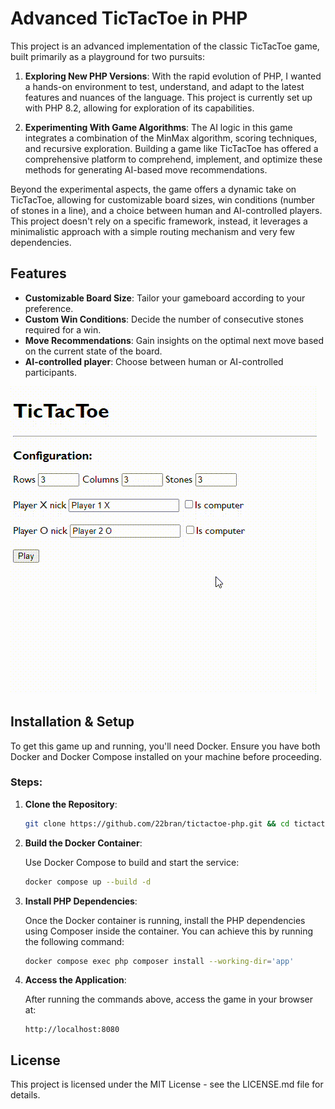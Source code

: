 # Advanced TicTacToe in PHP

This project is an advanced implementation of the classic TicTacToe game, built primarily as a playground for two pursuits:

1. **Exploring New PHP Versions**: With the rapid evolution of PHP, I wanted a hands-on environment to test, understand, and adapt to the latest features and nuances of the language. This project is currently set up with PHP 8.2, allowing for exploration of its capabilities.

2. **Experimenting With Game Algorithms**: The AI logic in this game integrates a combination of the MinMax algorithm, scoring techniques, and recursive exploration. Building a game like TicTacToe has offered a comprehensive platform to comprehend, implement, and optimize these methods for generating AI-based move recommendations.

Beyond the experimental aspects, the game offers a dynamic take on TicTacToe, allowing for customizable board sizes, win conditions (number of stones in a line), and a choice between human and AI-controlled players. This project doesn't rely on a specific framework, instead, it leverages a minimalistic approach with a simple routing mechanism and very few dependencies.

## Features

- **Customizable Board Size**: Tailor your gameboard according to your preference.
- **Custom Win Conditions**: Decide the number of consecutive stones required for a win.
- **Move Recommendations**: Gain insights on the optimal next move based on the current state of the board.
- **AI-controlled player**: Choose between human or AI-controlled participants.

![](preview.gif)

## Installation & Setup
To get this game up and running, you'll need Docker. Ensure you have both Docker and Docker Compose installed on your machine before proceeding.

### Steps:

1. **Clone the Repository**:

    ```bash
    git clone https://github.com/22bran/tictactoe-php.git && cd tictactoe-php
    ```
2. **Build the Docker Container**:

    Use Docker Compose to build and start the service:

    ```bash
    docker compose up --build -d
    ```

3. **Install PHP Dependencies**:

    Once the Docker container is running, install the PHP dependencies using Composer inside the container. You can achieve this by running the following command:

    ```bash
    docker compose exec php composer install --working-dir='app'
    ```

4. **Access the Application**:

    After running the commands above, access the game in your browser at:

    ```
    http://localhost:8080
    ```

## License
This project is licensed under the MIT License - see the LICENSE.md file for details.